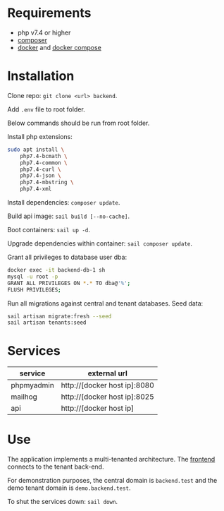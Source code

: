 # Requirements

- php v7.4 or higher
- [composer](https://getcomposer.org/)
- [docker](https://www.docker.com/) and [docker compose](https://docs.docker.com/compose/install/)

# Installation

Clone repo: `git clone <url> backend`.

Add `.env` file to root folder.

Below commands should be run from root folder.

Install php extensions:
```bash
sudo apt install \
    php7.4-bcmath \
    php7.4-common \
    php7.4-curl \
    php7.4-json \
    php7.4-mbstring \
    php7.4-xml
```

Install dependencies: `composer update`.

Build api image: `sail build [--no-cache]`.

Boot containers: `sail up -d`.

Upgrade dependencies within container: `sail composer update`.

Grant all privileges to database user dba:

```bash
docker exec -it backend-db-1 sh
mysql -u root -p
GRANT ALL PRIVILEGES ON *.* TO dba@'%';
FLUSH PRIVILEGES;
```

Run all migrations against central and tenant databases. Seed data:

```bash
sail artisan migrate:fresh --seed
sail artisan tenants:seed
```

# Services

| service | external url |
|---|---|
| phpmyadmin | http://[docker host ip]:8080 |
| mailhog | http://[docker host ip]:8025 |
| api | http://[docker host ip] |

# Use

The application implements a multi-tenanted architecture. The [frontend](https://github.com/mathieu-tulpinck/ehb-ad) connects to the tenant back-end. 

For demonstration purposes, the central domain is `backend.test` and the demo tenant domain is `demo.backend.test`.

To shut the services down: `sail down`.